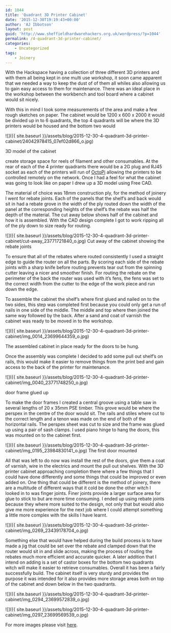 ```yaml
---
id: 1044
title: 'Quadrant 3D Printer Cabinet'
date: '2015-12-30T19:19:43+00:00'
author: 'AJ Ibbotson'
layout: post
guid: 'http://www.sheffieldhardwarehackers.org.uk/wordpress/?p=1044'
permalink: /4-quadrant-3d-printer-cabinet/
categories:
    - Uncategorized
tags:
    - Joinery
---
```


With the Hackspace having a collection of three different 3D printers and with them all being kept in one multi use workshop, it soon came apparent that we needed a way to keep the dust of of them all whiles also allowing us to gain easy access to them for maintenance. There was an ideal place in the workshop between the workbench and tool board where a cabinet would sit nicely.

With this in mind I took some measurements of the area and make a few rough sketches on paper. The cabinet would be 1200 x 600 x 2000 it would be divided up in to 6 quadrants, the top 4 quadrants will be where the 3D printers would be housed and the bottom two would

![]({{ site.baseurl }}/assets/blog/2015-12-30-4-quadrant-3d-printer-cabinet/24042978415_07ef02d866_o.jpg)

3D model of the cabinet

create storage space for reels of filament and other consumables. At the rear of each of the 4 printer quadrants there would be a 2G plug and RJ45 socket as each of the printers will run of [OctoPi](https://github.com/guysoft/OctoPi) allowing the printers to be controlled remotely on the network. Once I had a feel for what the cabinet was going to look like on paper I drew up a 3D model using Free CAD.

The material of choice was 18mm construction ply, for the method of joinery I went for rebate joints. Each of the panels that the shelf’s and back would sit in had a rebate grove in the width of the ply routed down the width of the panel at the corresponding heights of the shelf’s the rebate was half the depth of the material. The cut away below shows half of the cabinet and how it is assembled. With the CAD design complete I got to work ripping all of the ply down to size ready for routing.


![]({{ site.baseurl }}/assets/blog/2015-12-30-4-quadrant-3d-printer-cabinet/cut-away_23771721840_o.jpg)
Cut away of the cabinet showing the rebate joints

To ensure that all of the rebates where routed consistently I used a straight edge to guide the router on all the parts. By scoring each side of the rebate joints with a sharp knife before routing prevents tear out from the spinning cutter leaving a nicer and smoother finish. For routing the rebate on the perimeter of the back the router was used with it’s fens, the fens was set to the correct width from the cutter to the edge of the work piece and run down the edge.

To assemble the cabinet the shelf’s where first glued and nailed on to the two sides, this step was completed first because you could only get a run of nails in one side of the middle. The middle and top where then joined the same way followed by the back. After a sand and coat of varnish the cabinet was ready to be moved in to the workshop.

![]({{ site.baseurl }}/assets/blog/2015-12-30-4-quadrant-3d-printer-cabinet/img_0014_23699644359_o.jpg)

The assembled cabinet in place ready for the doors to be hung.

Once the assembly was complete I decided to add some pull out shelf’s on rails, this would make it easier to remove things from the print bed and gain access to the back of the printer for maintenance.

![]({{ site.baseurl }}/assets/blog/2015-12-30-4-quadrant-3d-printer-cabinet/img_0040_23771748250_o.jpg)

door frame glued up

To make the door frames I created a central groove using a table saw in several lengths of 20 x 35mm PSE timber. This grove would be where the perspex in the centre of the door would sit. The rails and stiles where cut to the correct length and a tenon was made on the end of both of the horizontal rails. The perspex sheet was cut to size and the frame was glued up using a pair of sash clamps. I used piano hinge to hang the doors, this was mounted on to the cabinet first.

![]({{ site.baseurl }}/assets/blog/2015-12-30-4-quadrant-3d-printer-cabinet/img_0195_23984830141_o.jpg)
The first door mounted

All that was left to do now was install the rest of the doors, give them a coat of varnish, wire in the electrics and mount the pull out shelves. With the 3D printer cabinet approaching completion there where a few things that I could have done differently and some things that could be improved or even added on. One thing that could be different is the method of joinery, there are a multitude of different ways that it cold be done the other witch I looked in to was finger joints. Finer joints provide a larger surface area for glue to stick to but are more time consuming. I ended up using rebate joints because they where more suited to the design, not only that but would also give me more experience for the next job where I could attempt something a little more complex with the skills I have learnt.

![]({{ site.baseurl }}/assets/blog/2015-12-30-4-quadrant-3d-printer-cabinet/img_0269_23439178704_o.jpg)

Something else that would have helped during the build process is to have made a jig that could be set over the rebate and clamped down that the router would sit in and slide across, making the process of routing the rebates much more efficient and accurate quicker. A later addition that I intend on adding is a set of castor boxes for the bottom two quadrants witch will make it easier to retrieve consumables. Overall it has been a fairly successfully build. The cabinet itself is very sturdy and provides the purpose it was intended for it also provides more storage areas both on top of the cabinet and down below in the two quadrants.

![]({{ site.baseurl }}/assets/blog/2015-12-30-4-quadrant-3d-printer-cabinet/img_0294_23699572839_o.jpg)

![]({{ site.baseurl }}/assets/blog/2015-12-30-4-quadrant-3d-printer-cabinet/img_0297_23699569539_o.jpg)

For more images please visit [here](https://flic.kr/s/aHskrXCZgF).